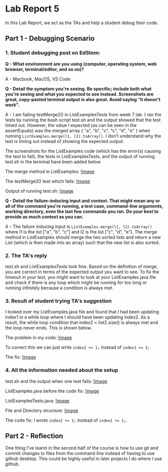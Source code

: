 # Lab Report 5

In this Lab Report, we act as the TAs and help a student debug their code.

## Part 1 - Debugging Scenario

### 1. Student debugging post on EdStem:

**Q - What environment are you using (computer, operating system, web browser, terminal/editor, and so on)?**

A - Macbook, MacOS, VS Code

**Q - Detail the symptom you're seeing. Be specific; include both what you're seeing and what you expected to see instead. 
Screenshots are great, copy-pasted terminal output is also great. Avoid saying “it doesn't work”.**

A - I am failing testMerge2() in ListExamplesTests from week 7 lab. I ran the tests by running the bash script test.sh
and the output showed that the test timed out. However, the value I expected (as can be seen in the assertEquals) was the
merged array { "a", "b", "c", "c", "d", "e" } when running ```ListExamples.merge(l1, l2).toArray()```. I don't understand why 
the test is timing out instead of showing the expected output. 

The screenshots for the ListExamples code (which has the error(s) causing the test to fail), the tests in ListExamplesTests, and
the output of running test.sh in the terminal have been added below

The merge method in ListExamples:
[!image](z_merge.png)

The testMerge2() test which fails:
[!image](z_failingtest.png)

Output of running test.sh:
[!image](z_bashoutput.png)

**Q - Detail the failure-inducing input and context. That might mean any or all of the command you're running, a test case, 
command-line arguments, working directory, even the last few commands you ran. Do your best to provide as much context as you can.**

A - The failure inducing input is ```ListExamples.merge(l1, l2).toArray()``` where l1 is the list ["a", "b", "c"] and l2
is the list ["c", "d", "e"]. The merge method in ListExamples should merge the two sorted lists and return a new List (which is 
then made into an array) such that the new list is also sorted.


### 2. The TA's reply

test.sh and ListExamplesTests look fine. Based on the definition of merge, you are correct in terms of the expected output you want to see.
To fix the timeout in your test, you might want to look at your ListExamples.java file and check if there is any loop which might be running for 
too long or running infinitely because a condition is always met.

### 3. Result of student trying TA's suggestion

I looked over my ListExamples.java file and found that I had been updating index1 in a while loop where I should have been updating index2. As a result,
the while loop condition that index2 < list2.size() is always met and the loop never ends. This is shown below.

The problem in my code:
[!image](z_codeproblem.png)

To correct this we can just write ```index2 += 1;``` instead of ```index1 += 1;```

The fix:
[!image](z_codefix.png)

### 4. All the information needed about the setup

test.sh and the output when one test fails:
[!image](z_bashrun.png)

ListExamples.java before the code fix:
[!image](z_listexamples.png)

ListExamplesTests.java:
[!image](z_ListExamplesTests.png)

File and Directory structure:
[!image](z_filedirstructure.png)

The code fix: I wrote ```index2 += 1;``` instead of ```index1 += 1;```.


## Part 2 - Reflection
One thing I've learnt in the second half of the course is how to use git and commit changes to files from the command line 
instead of having to use github desktop. This could be highly useful in later projects I do where I use github.


